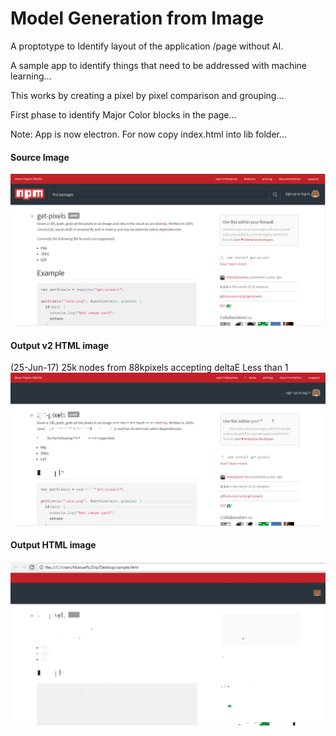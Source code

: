 # Model Generation from Image
A proptotype to Identify layout of the application /page without AI.

A sample app to identify things that need to be addressed with machine learning...

This works by creating a pixel by pixel comparison and grouping...

First phase to identify Major Color blocks in the page... 

Note: App is now electron.
For now copy index.html into lib folder...

#### Source Image
![Soruce Image](/src/test.png)

#### Output v2 HTML image 
(25-Jun-17) 25k nodes from 88kpixels accepting deltaE Less than 1
![Output Image](/src/output-2.png)

#### Output HTML image
![Output Image](/src/output.png)
